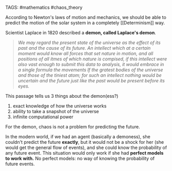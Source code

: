 TAGS: #mathematics #chaos_theory 

According to Newton's laws of motion and mechanics, we should be able to predict the motion of the solar system in a completely [[Determinism]] way. 

Scientist Laplace in 1820 described a **demon, called Laplace's demon**.
>*We may regard the present state of the universe as the effect of its past and the cause of its future. An intellect which at a certain moment would know all forces that set nature in motion, and all positions of all itmes of which nature is compised, if this intellect were also vast enough to submit this data to analysis, it would embrace in a single formula the movements lf the gratest bodies of the universe and those of the tiniest atom; for such an intellect nothing would be uncertain and the future just like the past would be present before its eyes.*

This passage tells us 3 things about the demon(ess?)
1. exact knowledge of how the universe works
2. ability to take a snapshot of the universe
3. infinite computational power

For the demon, chaos is not a problem for predicting the future. 

In the modern world, if we had an agent (basically a demoness), she couldn't predict the future **exactly**, but it would not be a shock for her (she would get the general flow of events), and she could know the probability of any future event. This situation would only work if she had **perfect models to work with.** No perfect models: no way of knowing the probability of future events. 